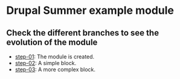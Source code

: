 # Drupal Summer example module

## Check the different branches to see the evolution of the module

- [step-01](/tree/step-01): The module is created.
- [step-02](/tree/step-02): A simple block.
- [step-03](/tree/step-03): A more complex block.